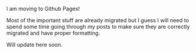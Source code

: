 I am moving to Github Pages!

Most of the important stuff are already migrated but I guess I will need to spend some time going through my posts to make sure they are correctly migrated and have proper formatting.

Will update here soon.
